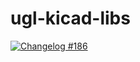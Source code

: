 # ugl-kicad-libs

[![Changelog #186](https://img.shields.io/badge/changelog-%23186-lightgrey.svg)](https://changelog.com/186)
